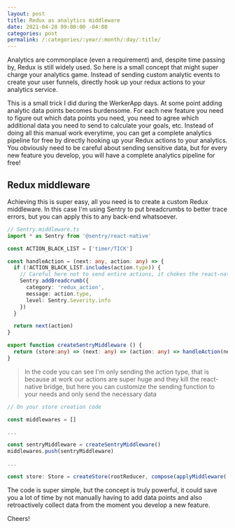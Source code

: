 ```yaml
---
layout: post
title: Redux as analytics middleware
date: 2021-04-28 09:00:00 -04:00
categories: post
permalink: /:categories/:year/:month/:day/:title/
---
```


Analytics are commonplace (even a requirement) and, despite time passing by, Redux is still widely used. So here is a small concept that might super charge your analytics game. Instead of sending custom analytic events to create your user funnels, directly hook up your redux actions to your analytics service.

This is a small trick I did during the WerkerApp days. At some point adding analytic data points becomes burdensome. For each new feature you need to figure out which data points you need, you need to agree which additional data you need to send to calculate your goals, etc. Instead of doing all this manual work everytime, you can get a complete analytics pipeline for free by directly hooking up your Redux actions to your analytics. You obviously need to be careful about sending sensitive data, but for every new feature you develop, you will have a complete analytics pipeline for free!

## Redux middleware

Achieving this is super easy, all you need is to create a custom Redux middleware. In this case I'm using Sentry to put breadcrumbs to better trace errors, but you can apply this to any back-end whatsoever.


```ts
// Sentry.middleware.ts
import * as Sentry from '@sentry/react-native'

const ACTION_BLACK_LIST = ['timer/TICK']

const handleAction = (next: any, action: any) => {
  if (!ACTION_BLACK_LIST.includes(action.type)) {
    // Careful here not to send entire actions, it chokes the react-native bridge and might not even reach sentry due to the amount of data
    Sentry.addBreadcrumb({
      category: 'redux_action',
      message: action.type,
      level: Sentry.Severity.info
    })
  }

  return next(action)
}

export function createSentryMiddleware () {
  return (store:any) => (next: any) => (action: any) => handleAction(next, action)
}
```
> In the code you can see I'm only sending the action type, that is because at work our actions are super huge and they kill the react-native bridge, but here you can customize the sending function to your needs and only send the necessary data

```ts
// On your store creation code

const middlewares = []

...

const sentryMiddleware = createSentryMiddleware()
middlewares.push(sentryMiddleware)

...

const store: Store = createStore(rootReducer, compose(applyMiddleware(...middlewares)))
```

The code is super simple, but the concept is truly powerful, it could save you a lot of time by not manually having to add data points and also retroactively collect data from the moment you develop a new feature.

Cheers!